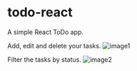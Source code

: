 # todo-react
A simple React ToDo app.

Add, edit and delete your tasks.
![image1](https://github.com/InternetDweller/todo-react/assets/94195986/5a64d694-0e8b-48f3-8e60-d9c5198ec192)

Filter the tasks by status.
![image2](https://github.com/InternetDweller/todo-react/assets/94195986/658ff141-8511-4e8a-99f3-4a54ca82dd0c)
